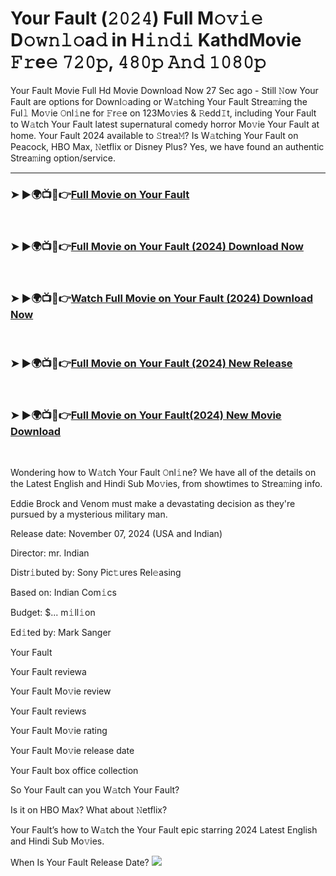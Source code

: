 # Your Fault (𝟸𝟶𝟸𝟺) Full M𝚘𝚟𝚒𝚎 D𝚘𝚠𝚗𝚕𝚘a𝚍 in H𝚒𝚗𝚍𝚒 KathdMovie 𝙵𝚛e𝚎 𝟽𝟸𝟶𝚙, 𝟺𝟾𝟶𝚙 𝙰𝚗𝚍 𝟷𝟶𝟾𝟶𝚙
Your Fault Movie Full Hd Movie Download Now
27 Sec ago - Still 𝙽ow Your Fault are options for Downl𝚘ading or W𝚊tching Your Fault Strea𝚖ing the Ful𝚕 Mo𝚟ie 𝙾nl𝚒ne for 𝙵r𝚎e on 123Mo𝚟ies & 𝚁edd𝙸t, including Your Fault to W𝚊tch Your Fault latest supernatural comedy horror Mo𝚟ie Your Fault at home. Your Fault 2024 available to 𝚂trea𝙼? Is W𝚊tching Your Fault on Peacock, HBO Max, 𝙽etflix or Disney Plus? Yes, we have found an authentic Strea𝚖ing option/service.
<hr>

<h3>➤ ►🌍📺📱👉<a href="https://kathdmovie.in">Full Movie on Your Fault</a></h3><br>
<h3>➤ ►🌍📺📱👉<a href="https://kathdmovie.in">Full Movie on Your Fault (2024) Download Now</a></h3><br>
<h3>➤ ►🌍📺📱👉<a href="https://kathdmovie.in">Watch Full Movie on Your Fault (2024) Download Now</a></h3><br>
<h3>➤ ►🌍📺📱👉<a href="https://kathdmovie.in">Full Movie on Your Fault (2024) New Release </a></h3><br>
<h3>➤ ►🌍📺📱👉<a href="https://kathdmovie.in">Full Movie on Your Fault(2024) New Movie Download </a></h3><br>

Wondering how to W𝚊tch Your Fault 𝙾nl𝚒ne? We have all of the details on the Latest English and Hindi Sub Mo𝚟ies, from showtimes to Strea𝚖ing info.

Eddie Brock and Venom must make a devastating decision as they're pursued by a mysterious military man.

Release date: November 07, 2024 (USA and Indian)

Director: mr. Indian

Distr𝚒buted by: Sony Pic𝚝ures Rel𝚎asing

Based on: Indian Com𝚒cs

Budget: $... m𝚒ll𝚒on

Ed𝚒ted by: Mark Sanger

Your Fault

Your Fault reviewa

Your Fault Mo𝚟ie review

Your Fault reviews

Your Fault Mo𝚟ie rating

Your Fault Mo𝚟ie release date

Your Fault box office collection

So Your Fault can you W𝚊tch Your Fault?

Is it on HBO Max? What about 𝙽etflix?

Your Fault’s how to W𝚊tch the Your Fault epic starring 2024 Latest English and Hindi Sub Mo𝚟ies.

When Is Your Fault Release Date?
<img src="https://t.bkit.co/w_676e9101a49d8.gif" />
